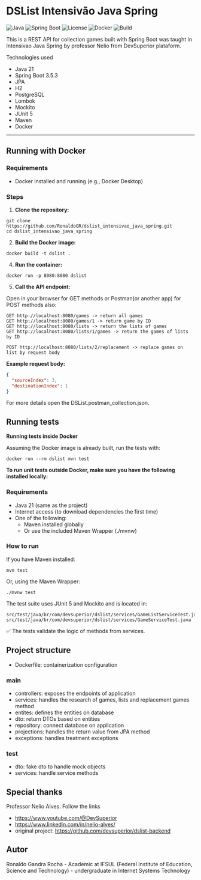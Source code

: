 #  DSList Intensivão Java Spring

![Java](https://img.shields.io/badge/Java-21-blue?logo=java)
![Spring Boot](https://img.shields.io/badge/Spring%20Boot-3.5.3-brightgreen?logo=springboot)
![License](https://img.shields.io/badge/license-MIT-lightgrey)
![Docker](https://img.shields.io/badge/containerized-Docker-blue?logo=docker)
![Build](https://img.shields.io/badge/build-passing-brightgreen)

This is a REST API for collection games built with Spring Boot was taught in Intensivao Java Spring by professor Nelio from DevSuperior plataform.

Technologies used

- Java 21
- Spring Boot 3.5.3
- JPA
- H2
- PostgreSQL
- Lombok
- Mockito
- JUnit 5
- Maven
- Docker

---

## Running with Docker

###  Requirements

- Docker installed and running (e.g., Docker Desktop)

### Steps

1. **Clone the repository:**
```
git clone https://github.com/RonaldoGR/dslist_intensivao_java_spring.git
cd dslist_intensivao_java_spring
```


2. **Build the Docker image:**
```
docker build -t dslist .
```

4. **Run the container:**
```
docker run -p 8080:8080 dslist
```

5. **Call the API endpoint:**

Open in your browser for GET methods or Postman(or another app) for POST methods also:
```
GET http://localhost:8080/games -> return all games
GET http://localhost:8080/games/1 -> return game by ID
GET http://localhost:8080/lists -> return the lists of games
GET http://localhost:8080/lists/1/games -> return the games of lists by ID
```
```
POST http://localhost:8080/lists/2/replacement -> replace games on list by request body
```
**Example request body:**
```json
{
  "sourceIndex": 3,
  "destinationIndex": 1
}
```

For more details open the DSList.postman_collection.json.

##  Running tests
**Running tests inside Docker**

Assuming the Docker image is already built, run the tests with:
```
docker run --rm dslist mvn test
```

**To run unit tests outside Docker, make sure you have the following installed locally:**

###  Requirements

- Java 21 (same as the project)
- Internet access (to download dependencies the first time)
- One of the following:
    - Maven installed globally
    - Or use the included Maven Wrapper (./mvnw)

###  How to run

If you have Maven installed:
```
mvn test
```
Or, using the Maven Wrapper:
```
./mvnw test
```

The test suite uses JUnit 5 and Mockito and is located in:
```
src/test/java/br/com/devsuperior/dslist/services/GameListServiceTest.java
src/test/java/br/com/devsuperior/dslist/services/GameServiceTest.java
```

✅ The tests validate the logic of methods from services.

## Project structure
-	Dockerfile: containerization configuration
### main
- controllers: exposes the endpoints of application
-	services: handles the research of games, lists and replacement games method
-	entites: defines the entities on database
-	dto: return DTOs based on entities
-	repository: connect database on application
-	projections: handles the return value from JPA method
-	exceptions: handles treatment exceptions
### test
- dto: fake dto to handle mock objects
- services: handle service methods

## Special thanks
Professor Nelio Alves.
Follow the links
- https://www.youtube.com/@DevSuperior
- https://www.linkedin.com/in/nelio-alves/
- original project: https://github.com/devsuperior/dslist-backend
## Autor
Ronaldo Gandra Rocha - Academic at IFSUL (Federal Institute of Education, Science and Technology) - undergraduate in Internet Systems Technology